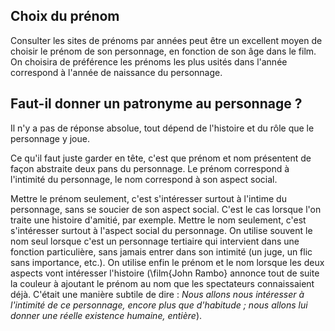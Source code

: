 <!-- Page: #454 Le choix du nom -->

## Choix du prénom

Consulter les sites de prénoms par années peut être un excellent moyen de choisir le prénom de son personnage, en fonction de son âge dans le film. On choisira de préférence les prénoms les plus usités dans l'année correspond à l'année de naissance du personnage.

## Faut-il donner un patronyme au personnage ?

Il n'y a pas de réponse absolue, tout dépend de l'histoire et du rôle que le personnage y joue. 

Ce qu'il faut juste garder en tête, c'est que prénom et nom présentent de façon abstraite deux pans du personnage. Le prénom correspond à l'intimité du personnage, le nom correspond à son aspect social.

Mettre le prénom seulement, c'est s'intéresser surtout à l'intime du personnage, sans se soucier de son aspect social. C'est le cas lorsque l'on traite une histoire d'amitié, par exemple. Mettre le nom seulement, c'est s'intéresser surtout à l'aspect social du personnage. On utilise souvent le nom seul lorsque c'est un personnage tertiaire qui intervient dans une fonction particulière, sans jamais entrer dans son intimité (un juge, un flic sans importance, etc.). On utilise enfin le prénom et le nom lorsque les deux aspects vont intéresser l'histoire (\film{John Rambo} annonce tout de suite la couleur à ajoutant le prénom au nom que les spectateurs connaissaient déjà. C'était une manière subtile de dire : *Nous allons nous intéresser à l'intimité de ce personnage, encore plus que d'habitude ; nous allons lui donner une réelle existence humaine, entière*).
